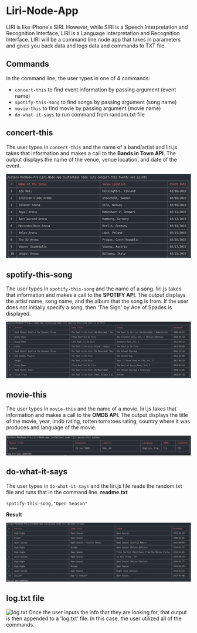 # Liri-Node-App
LIRI is like iPhone's SIRI. However, while SIRI is a Speech Interpretation and Recognition Interface, LIRI is a Language Interpretation and Recognition Interface. LIRI will be a command line node app that takes in parameters and gives you back data and logs data and commands to TXT file.

## Commands
In the command line, the user types in one of 4 commands:
- `concert-this` to find event information by passing argument (event name) 
- `spotify-this-song` to find songs by passing argument (song name)
- `movie-this` to find movie by passing argument (movie name)
- `do-what-it-says` to run command from random.txt file

## concert-this
The user types in `concert-this` and the name of a band/artist and liri.js takes that information and makes a call to the **Bands in Town API**. The output displays the name of the venue, venue location, and date of the event.

![concert-this](images/concert.png)


## spotify-this-song
The user types in `spotify-this-song` and the name of a song. liri.js takes that information and makes a call to the **SPOTIFY API**. The output displays the artist name, song name, and the album that the song is from. If the user does not initially specify a song, then 'The Sign' by Ace of Spades is displayed.

![spotify-this-song](images/spotify.png)

## movie-this
The user types in `movie-this` and the name of a movie. liri.js takes that information and makes a call to the **OMDB API**. The output displays the title of the movie, year, imdb rating, rotten tomatoes rating, country where it was produces and language of the movie.

![movie-this](images/movie.png)

## do-what-it-says
The user types in `do-what-it-says` and the liri.js file reads the random.txt file and runs that in the command line.
**readme.txt**
```
spotify-this-song,"Open Season"
```
**Result**

![do-what-it-says](images/doit.png)





## log.txt file
![log.txt](logSS.png)
Once the user inputs the info that they are looking for, that output is then appended to a 'log.txt' file.
In this case, the user utilized all of the commands.
